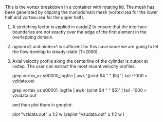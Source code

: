 This is the vortex breakdown in a container with rotating lid. The mesh has
been generated by clipping the monodomain mesh (vortexl.rea for the lower half
and vortexu.rea for the upper half). 

1. A stretching factor is applied in usrdat2 to ensure that the interface
boundaries are not exactly over the edge of the first element in the
overlapping domain. 

2. ngeom=2 and ninter=1 is sufficient for this case since we are going to
let the flow develop to steady-state (T=2000).

3. Axial velocity profile along the centerline of the cylinder is output at
iostep.  The user can extract the most recent velocity profiles:

     grep vortex_vz s00000_logfile | awk '{print $4 " " $5}' | tail -1000 > vzldata.out
 
     grep vortex_vz s00001_logfile | awk '{print $4 " " $5}' | tail -1000 > vzudata.out

   and then plot them in gnuplot:
   
     plot "vzldata.out" u 1:2 w l;replot "vzudata.out" u 1:2 w l

